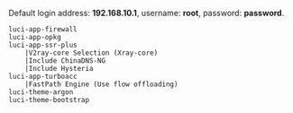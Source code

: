 Default login address: **192.168.10.1**, username: **root**, password: **password**.

```
luci-app-firewall
luci-app-opkg
luci-app-ssr-plus
    |V2ray-core Selection (Xray-core)
    |Include ChinaDNS-NG
    |Include Hysteria
luci-app-turboacc
    |FastPath Engine (Use flow offloading)
luci-theme-argon
luci-theme-bootstrap
```
